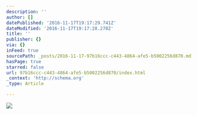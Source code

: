 ```yaml
---
description: ''
author: []
datePublished: '2016-11-17T19:17:29.741Z'
dateModified: '2016-11-17T19:17:28.270Z'
title: ''
publisher: {}
via: {}
inFeed: true
sourcePath: _posts/2016-11-17-97b16ccc-c443-4864-afe5-b5002256d870.md
hasPage: true
starred: false
url: 97b16ccc-c443-4864-afe5-b5002256d870/index.html
_context: 'http://schema.org'
_type: Article

---
```

![](https://the-grid-user-content.s3-us-west-2.amazonaws.com/b4d958a3-409a-40f9-b9bd-78a5a131aef8.jpg)
